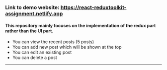 ### Link to demo website: https://react-reduxtoolkit-assignment.netlify.app

#### This repository mainly focuses on the implementation of the redux part rather than the UI part.
* You can view the recent posts (5 posts)
* You can add new post which will be shown at the top
* You can edit an existing post 
* You can delete a post

****
